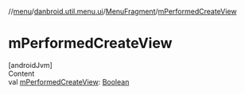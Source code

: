 //[menu](../../index.md)/[danbroid.util.menu.ui](../index.md)/[MenuFragment](index.md)/[mPerformedCreateView](m-performed-create-view.md)



# mPerformedCreateView  
[androidJvm]  
Content  
val [mPerformedCreateView](m-performed-create-view.md): [Boolean](https://kotlinlang.org/api/latest/jvm/stdlib/kotlin/-boolean/index.html)  



